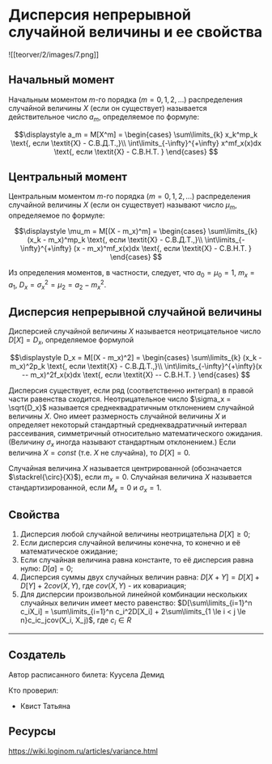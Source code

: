 # Дисперсия непрерывной случайной величины и ее свойства

![[teorver/2/images/7.png]]

## Начальный момент

Начальным моментом $\textit{m}$-го порядка 
($m = 0,1,2,...$) распределения случайной 
величины $\textit{X}$ (если он существует) называется действительное число 
$a_m$, определяемое по формуле:

$$\displaystyle a_m = M[X^m] = 
    \begin{cases}
        \sum\limits_{k} x_k^mp_k \text{,  если \textit{X} - С.В.Д.Т.,}\\ 
        \int\limits_{-\infty}^{+\infty} x^mf_x(x)dx \text{, если \textit{X} - С.В.Н.Т. }
    \end{cases}
$$

## Центральный момент

Центральным моментом $\textit{m}$-го порядка 
($m = 0,1,2,...$) распределения случайной 
величины $\textit{X}$ (если он существует) называют число 
$\mu_m$, определяемое по формуле:

$$\displaystyle \mu_m = M[(X - m_x)^m] = 
    \begin{cases}
        \sum\limits_{k} (x_k - m_x)^mp_k \text{,  если \textit{X} - С.В.Д.Т.,}\\ 
        \int\limits_{-\infty}^{+\infty} (x - m_x)^mf_x(x)dx \text{, если \textit{X} - С.В.Н.Т. }
    \end{cases}
$$  

Из определения моментов, в частности, следует, что $a_0 = \mu_0 = 1$,
$m_x = a_1$,
$D_x = \sigma_x^2 = \mu_2 = a_2 - m_x^2$.

## Дисперсия непрерывной случайной величины

Дисперсией случайной величины $X$ называется неотрицательное число $D[X] = D_x$, определяемое формулой

$$\displaystyle D_x = M[(X - m_x)^2] = 
    \begin{cases}
        \sum\limits_{k} (x_k - m_x)^2p_k \text{,  если \textit{X} - С.В.Д.Т.,}\\ 
        \int\limits_{-\infty}^{+\infty}(x -- m_x)^2f_x(x)dx \text{, если \textit{X} -- С.В.Н.Т. }
    \end{cases}
$$

Дисперсия существует, если ряд (соответственно интеграл) в правой части равенства сходится. Неотрицательное число $\sigma_x = \sqrt{D_x}$ называется среднеквадратичным отклонением случайной величины 
$X$. Оно имеет размерность случайной величины 
$X$ и определяет некоторый стандартный среднеквадратичный интервал рассеивания, симметричный относительно математического ожидания. 
(Величину $\sigma_x$ иногда называют стандартным отклонением.) 
Если величина $X = const$ 
(т.е. $X$ не случайна), 
то $D[X] = 0$.

Случайная величина $X$ 
называется центрированной (обозначается $\stackrel{\circ}{X}$), 
если $m_x = 0$. 
Случайная величина $X$ называется стандартизированной, 
если $M_x = 0$ 
и $\sigma_x = 1$.

## Свойства

1. Дисперсия любой случайной величины неотрицательна $D[X] \ge 0$;
2. Если дисперсия случайной величины конечна, то конечно и её математическое ожидание;
3. Если случайная величина равна константе, то её дисперсия равна нулю: $D[a] = 0$;
4. Дисперсия суммы двух случайных величин равна: $D[X + Y] = D[X] + D[Y] + 2cov(X, Y)$, где 
    $cov(X, Y)$ - их ковариация;
5. Для дисперсии произвольной линейной комбинации нескольких случайных величин имеет место равенство: $D[\sum\limits_{i=1}^n c_iX_i] = \sum\limits_{i=1}^n c_i^2D[X_i] + 2\sum\limits_{1 \le i < j \le n}c_ic_jcov(X_i, X_j)$, где
    $c_i \in R$

---
## Создатель

Автор расписанного билета: Куусела Демид

Кто проверил:
- Квист Татьяна

## Ресурсы
https://wiki.loginom.ru/articles/variance.html
